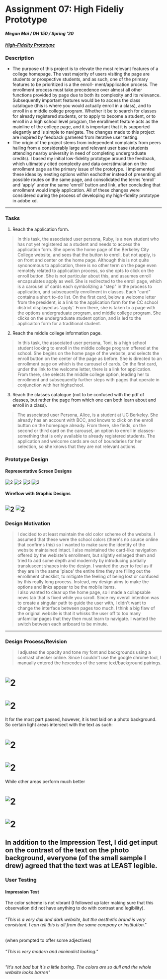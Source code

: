 # Assignment 07: High Fideliy Prototype
***Megan Mai / DH 150 / Spring '20***
##### [High-Fidelity Prototype](https://xd.adobe.com/view/14002411-e050-41c9-5051-3215fa9dbe57-6231/)
### Description
- The purpose of this project is to elevate the most relevant features of a college homepage. The vast majority of users visiting
the page are students or prospective students, and as such, one of the primary features to be prioritized is a the enroll-
ment/application process. The enrollment process must take precedence over almost all other functions provided by
page due to both its complexity and its relevance. Subsequently important features would be to access the class catalogue (this is where you would actually enroll in a class), and to enroll in a middle college program. Whether it be to search for classes for already registered students, or to apply to become a student, or to enroll 
in a high school level program, the enrollment feature acts as the mainline of the college page, and it is important that 
it is supported elegantly and is simple to navigate. 
The changes made to this project are inspired by feedback garnered from iterative user testing. 
- The origin of the project stems from independent complaints from peers hailing from a considerably large and relevant user base (students attending nearby university in need of completing undergraduate credits). I based my initial low-fidelity prototype around the feedback, which ultimately cited complexity and data overstimulation on the enrollment page as the primary issue of the prototype. I implemented these ideas by nesting options within eachother instead of presenting all possible routes on the same page, and consolidated the terms 'enroll' and 'apply' under the same 'enroll' button and link, after concluding that enrollment would imply application. All of these changes were considered during the process of developing my high-fidelity prototype in adobe xd.

---------------------
### Tasks
1) Reach the application form.
> In this task, the associated user persona, Ruby, is a new student who has not yet registered as a student and needs to access the application form. She opens the home page of the Berkeley City College website, and sees that the button to enroll, but not apply, is on front and center on the home page. Although this is not quite synonomous to application, there is no other term on the page even remotely related to application process, so she opts to click on the enroll button. She is not particular about this, and assumes enroll encapsulates apply as well. She is redirected to the enroll page, which is a carousel of cards each symbolizing a "step" in the process to application, and subsequently enrollment in classes. Each "card" contains a short to-do list. On the first card, below a welcome letter from the president, is a link to the application form for the CC school district displayed as 'apply'. From there, she is taken to a page with the options undergraduate program, and middle college program. She clicks on the undergraduate student option, and is led to the applicaiton form for a traditional student.
2) Reach the middle college information page.
> In this task, the associated user persona, Toni, is a high school student looking to enroll in the middle college program offered at the school. She begins on the home page of the website, and selects the enroll button on the center of the page as before. She is directed to an enrollment page on which is the carousel of cards. On the first card, under the link to the welcome letter, there is a link for application. From there, she selects the middle college option, leading her to enrollment and subsequently further steps with pages that operate in conjunction with her highschool.
3) Reach the classes catalogue (not to be confused with the pdf of classes, but rather the page from which one can both learn about and enroll in a class). 
> The associated user Persona, Alice, is a student at UC Berkeley. She already has an account with BCC, and knows to click on the enroll button on the homepage already. From there, she finds, on the second or third card on the carousel, an option to enroll in classes- something that is only available to already registered students. The application and welcome cards are out of boundaries for her selection, so she knows that they are not relevant actions.
### Prototype Design
#### Representative Screen Designs
![2](assgin7.png)
![2](assign7.png)
![2](gonnathorwup.png)
![2](dropdownnews.png)
#### Wireflow with Graphic Designs
![2](representation.png)
![2](wireflow.png)
------------------
### Design Motivation
> I decided to at least maintain the old color scheme of the website. I assumed that these were the school colors (there's no source online that confirms this) so I wanted to make sure the identity of the website maintained intact. I also maintained the card-like navigation offered by the webiste's enrollment, but slightly enlarged them and tried to add some depth and modernity by introducing partially transluscent shapes into the design. I wanted the user to feel as if they are in the same 'place' the entire time they are filling out the enrollment checklist, to mitigate the feeling of being lost or confused by this really long process. Instead, my design aims to make the options and links appear to be the mobile items.  
I also wanted to clear up the home page, so I made a collapsable news tab that is fixed while you scroll.
Since my overall intention was to create a singular path to guide the user with, I didn't want to change the interface between pages too much. I think a big flaw of the original website is that it whisks the user off to too many unfamiliar pages that they then must learn to navigate. I wanted the switch between each artboard to be minute.
------------------
### Design Process/Revision
> I adjusted the opacity and tone my font and backgrounds using a contrast checker online. Since I couldn't use the google chrome tool, I manually entered the hexcodes of the some text/background pairings.
# ![2](WCAG.png)
# ![2](ok.png)
It for the most part passed, however, it is text laid on a photo background. So certain light areas intersect with the text as such:
# ![2](bad.png)
# ![2](WCAG3.png)
While other areas perform much better 
# ![2](wacg2.png)
# ![2](good.png)
In addition to the Impression Test, I did get input on the contrast of the text on the photo background, everyone (of the small sample I drew) agreed that the text was at LEAST legible.
------------------
### User Testing 
#### Impression Test
The color scheme is not vibrant (I followed up later making sure that this observation did not have anything to do with contrast and legibility).
###### "This is a very *dull* and *dark* website, but the aesthetic brand is very *consistent*. I can tell this is all from the same company or institution."
(when prompted to offer some adjectives)
###### "This is very *modern* and minimalist looking."
###### "It's not bad but it's a little *boring*. The colors are so *dull* and the whole website looks *barren*"
